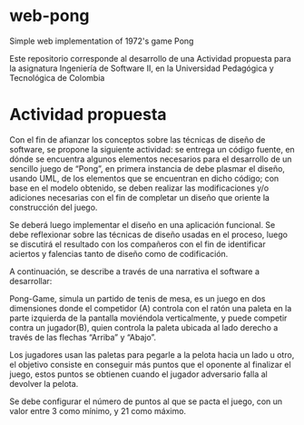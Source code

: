 # web-pong
Simple web implementation of 1972's game Pong

Este repositorio corresponde al desarrollo de una Actividad propuesta para la asignatura Ingeniería de Software II, en la Universidad Pedagógica y Tecnológica de Colombia

# Actividad propuesta
Con el fin de afianzar los conceptos sobre las técnicas de diseño de software, se propone la siguiente actividad: se entrega un código fuente, en dónde se encuentra algunos elementos necesarios para el desarrollo de un sencillo juego de “Pong”, en primera instancia de debe plasmar el diseño, usando UML, de los elementos que se encuentran en dicho código; con base en el modelo obtenido, se deben realizar las modificaciones y/o adiciones necesarias con el fin de completar un diseño que oriente la construcción del juego.

Se deberá luego implementar el diseño en una aplicación funcional. Se debe reflexionar sobre las técnicas de diseño usadas en el proceso, luego se discutirá el resultado con los compañeros con el fin de identificar aciertos y falencias tanto de diseño como de codificación. 

A continuación, se describe a través de una narrativa el software a desarrollar:

Pong-Game, simula un partido de tenis de mesa, es un juego en dos dimensiones donde el competidor (A) controla con el ratón una paleta en la parte izquierda de la pantalla moviéndola verticalmente, y puede competir contra un jugador(B), quien controla la paleta ubicada al lado derecho a través de las flechas “Arriba” y “Abajo”.

Los jugadores usan las paletas para pegarle a la pelota hacia un lado u otro, el objetivo consiste en conseguir más puntos que el oponente al finalizar el juego, estos puntos se obtienen cuando el jugador adversario falla al devolver la pelota. 

Se debe configurar el número de puntos al que se pacta el juego, con un valor entre 3 como mínimo, y 21 como máximo.
